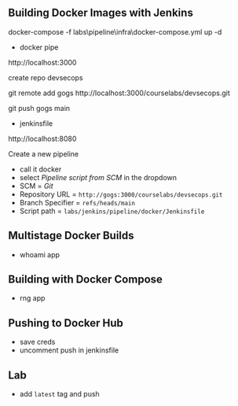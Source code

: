 

## Building Docker Images with Jenkins

docker-compose -f labs\pipeline\infra\docker-compose.yml up -d

- docker pipe

http://localhost:3000

create repo devsecops

git remote add gogs http://localhost:3000/courselabs/devsecops.git

git push gogs main

- jenkinsfile

http://localhost:8080

Create a new pipeline

- call it docker
- select _Pipeline script from SCM_ in the dropdown
- SCM = _Git_
- Repository URL = `http://gogs:3000/courselabs/devsecops.git`
- Branch Specifier = `refs/heads/main`
- Script path = `labs/jenkins/pipeline/docker/Jenkinsfile`

## Multistage Docker Builds

- whoami app


## Building with Docker Compose

- rng app

## Pushing to Docker Hub

- save creds
- uncomment push in jenkinsfile

## Lab

- add `latest` tag and push